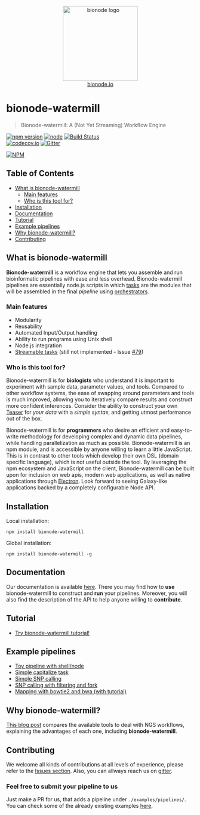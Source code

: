 <p align="center">
  <a href="http://bionode.io">
    <img height="200" width="200" title="bionode" alt="bionode logo" src="https://rawgithub.com/bionode/bionode/master/docs/bionode-logo.min.svg"/>
  </a>
  <br/>
  <a href="http://bionode.io/">bionode.io</a>
</p>

# bionode-watermill

> Bionode-watermill: A (Not Yet Streaming) Workflow Engine

[![npm version](https://badge.fury.io/js/bionode-watermill.svg)](https://badge.fury.io/js/bionode-watermill) 
[![node](https://img.shields.io/badge/node-v6.x-blue.svg)]() 
[![Build Status](https://travis-ci.org/bionode/bionode-watermill.svg?branch=dev)](https://travis-ci.org/bionode/bionode-watermill)  
[![codecov.io](https://codecov.io/github/bionode/bionode-watermill/coverage.svg?branch=master)](https://codecov.io/github/bionode/bionode-watermill?branch=master)
[![Gitter](https://img.shields.io/gitter/room/nwjs/nw.js.svg)](https://gitter.im/bionode/bionode-watermill)

[![NPM](https://nodei.co/npm/bionode-watermill.png?downloads=true&stars=true)](https://nodei.co/npm/bionode-watermill/)

## Table of Contents

* [What is bionode-watermill](#what-is-bionode-watermill)
    * [Main features](#main-features)
    * [Who is this tool for?](#who-is-this-tool-for)
* [Installation](#installation)
* [Documentation](#documentation)
* [Tutorial](#tutorial)
* [Example pipelines](#example-pipelines)
* [Why bionode-watermill?](#why-bionode-watermill)
* [Contributing](#contributing)




## What is bionode-watermill

**Bionode-watermill** is a workflow engine that lets you assemble and run 
bioinformatic pipelines with ease and less overhead. Bionode-watermill 
pipelines are 
essentially node.js scripts in which [tasks](docs/BeginnerWalkthrough.md#task) are the modules that will be 
assembled in the final *pipeline* using [orchestrators](docs/BeginnerWalkthrough.md#orchestrators).

### Main features

* Modularity
* Reusability
* Automated Input/Output handling
* Ability to run programs using Unix shell
* Node.js integration
* [Streamable tasks](docs/Task.md#streamable-tasks-potential) (still not 
implemented - Issue [#79](https://github.com/bionode/bionode-watermill/issues/79))

### Who is this tool for?

Bionode-watermill is for **biologists** who understand it is important to 
experiment with sample data, parameter values, and tools. Compared to other 
workflow systems, the ease of swapping around parameters and tools is much 
improved, allowing you to iteratively compare results and construct more 
confident inferences. Consider the ability to construct your own 
[Teaser](https://genomebiology.biomedcentral.com/articles/10.1186/s13059-015-0803-1) 
for *your data* with a *simple syntax*, and getting utmost performance out of the box.


Bionode-watermill is for **programmers** who desire an efficient and 
easy-to-write methodology for developing complex and dynamic data pipelines, 
while handling parallelization as much as possible. Bionode-watermill is an npm 
module, and is accessible by anyone willing to learn a little JavaScript. This 
is in contrast to other tools which develop their own DSL 
(domain specific language), which is not useful outside the tool. By leveraging 
the npm ecosystem and JavaScript on the client, Bionode-watermill can be built 
upon for inclusion on web apis, modern web applications, as well as native 
applications through [Electron](http://electron.atom.io/). Look forward to 
seeing Galaxy-like applications backed by a completely configurable Node API.


## Installation

Local installation:

```npm install bionode-watermill```

Global installation:

```npm install bionode-watermill -g```

## Documentation

Our documentation is available [here](https://thejmazz.gitbooks.io/bionode-watermill/content/). 
There you may find how to **use** bionode-watermill to construct and **run** 
your 
pipelines. Moreover, you will also find the description of the API to help 
anyone 
willing to **contribute**.


## Tutorial

- [Try bionode-watermill tutorial!](https://github.com/bionode/bionode-watermill-tutorial)

## Example pipelines

- [Toy pipeline with shell/node](https://github.com/bionode/bionode-watermill/blob/master/examples/pipelines/pids/pipeline.js)
- [Simple capitalize task](https://github.com/bionode/bionode-watermill/blob/master/examples/pipelines/capitalize/capitalize.js)
- [Simple SNP calling](https://github.com/bionode/bionode-watermill/blob/master/examples/pipelines/variant-calling-simple/pipeline.js)
- [SNP calling with filtering and fork](https://github.com/bionode/bionode-watermill/blob/master/examples/pipelines/variant-calling-filtered/pipeline.js)
- [Mapping with bowtie2 and bwa (with tutorial)](https://github.com/bionode/bionode-watermill/tree/master/examples/pipelines/two-mappers)

## Why bionode-watermill?

[This blog post](https://jmazz.me/blog/NGS-Workflows)
compares the available tools to deal with NGS workflows, explaining the 
advantages of each one, including **bionode-watermill**.


## Contributing
We welcome all kinds of contributions at all levels of experience, please 
refer to 
the [Issues section](https://github.com/bionode/bionode-watermill/issues). 
Also, you can allways reach us on [gitter](https://gitter.im/bionode/bionode-watermill).

### Feel free to submit your pipeline to us

Just make a PR for us, that adds a pipeline under `./examples/pipelines/`. 
You can check some of the already existing examples [here](examples/pipelines).
